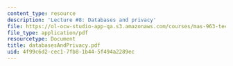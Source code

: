 ```yaml
---
content_type: resource
description: 'Lecture #8: Databases and privacy'
file: https://ol-ocw-studio-app-qa.s3.amazonaws.com/courses/mas-963-techno-identity-who-we-are-and-how-we-perceive-ourselves-and-others-spring-2002/4f99c6d2cec17fb81b445f494a2289ec_databasesAndPrivacy.pdf
file_type: application/pdf
resourcetype: Document
title: databasesAndPrivacy.pdf
uid: 4f99c6d2-cec1-7fb8-1b44-5f494a2289ec
---
```

